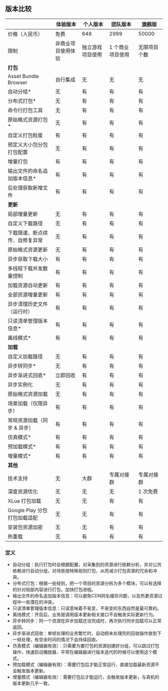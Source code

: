<!-- docs/compares -->

## 版本比较

|                                | 体验版本           | 个人版本         | 团队版本         | 旗舰版       |
| ------------------------------ | ------------------ | ---------------- | ---------------- | ------------ |
| 价格（人民币）                 | 免费               | 648              | 2999             | 50000        |
| 限制                           | 非商业项目使用体验 | 独立游戏项目使用 | 1 个商业项目使用 | 无限项目个数 |
| **打包**                       |                    |                  |                  |              |
| Asset Bundle Browser           | 自行集成           | 无               | 无               | 无           |
| 自动分组*                      | 无                 | 有               | 有               | 有           |
| 分布式打包*                    | 无                 | 有               | 有               | 有           |
| 命令行打包工具                 | 无                 | 有               | 有               | 有           |
| 原始格式资源打包*              | 无                 | 有               | 有               | 有           |
| 自定义打包粒度                 | 有                  | 有               | 有               | 有           |
| 预定义大小包分包打包配置       | 无                 | 有               | 有               | 有           |
| 增量打包                       | 有                 | 有               | 有               | 有           |
| 输出文件的命名追加版本信息*    | 有                 | 有               | 有               | 有           |
| 后处理获取新增文件             | 有                 | 有               | 有               | 有           |
| **更新**                       |                    |                  |                  |              |
| 局部增量更新                   | 无                 | 有               | 有               | 有           |
| 自定义下载路径                 | 无                 | 有               | 有               | 有           |
| 下载限速、断点续传、自修复异常 | 无                 | 有               | 有               | 有           |
| 原始格式资源更新               | 无                 | 有               | 有               | 有           |
| 异步获取下载大小               | 有                 | 有               | 有               | 有           |
| 多线程下载并发数量控制         | 有                 | 有               | 有               | 有           |
| 加载资源自动更新               | 有                 | 有               | 有               | 有           |
| 全部资源增量更新               | 有                 | 有               | 有               | 有           |
| 异步清理历史文件（运行时）     | 有                 | 有               | 有               | 有           |
| 只读清单管理版本信息*          | 有                 | 有               | 有               | 有           |
| 离线模式*                      | 有                 | 有               | 有               | 有           |
| **加载**                       |                    |                  |                  |              |
| 自定义加载路径                 | 无                 | 有               | 有               | 有           |
| 异步转同步*                    | 无                 | 有               | 有               | 有           |
| 异步渐进式回收*                | 立即回收           | 有               | 有               | 有           |
| 异步实例化                     | 无                 | 有               | 有               | 有           |
| 原始格式资源加载               | 无                 | 有               | 有               | 有           |
| 场景加载（仅限异步）           | 有                 | 有               | 有               | 有           |
| 常规资源加载（同步 & 异步）    | 有                 | 有               | 有               | 有           |
| 仿真模式*                      | 有                 | 有               | 有               | 有           |
| 预加载模式*                    | 有                 | 有               | 有               | 有           |
| 增量模式*                      | 有                 | 有               | 有               | 有           |
| **其他**                       |                    |                  |                  |              |
| 技术支持                       | 无                 | 大群             | 专属对接群       | 专属对接群   |
| 深度资源优化                   | 无                 | 无               | 无               | 1 次免费     |
| XLua 打包加载                  | 无                 | 无               | 有               | 有           |
| Google Play 分包打包加载适配   | 无                 | 无               | 有               | 有           |
| 安装包资源加密                 | 无                 | 无               | 有               | 有           |
| 热重载                       | 无                 | 有               | 有               | 有           |

### 定义

- 自动分组：执行打包时会根据配置，对采集到的资源进行依赖分析，并对公共依赖进行自动分组，对场景按特殊规则打包，从而减少打包资源的冗余和冲突。
- 分布式打包：根据一些规则，把一个项目的资源分拆为多个模块，可以有选择的针对局部内容进行打包，加快打包进程。
- 输出文件的命名追加版本信息：可以避免CDN同名缓存问题，以及热更资源过程中一些潜在的冲突。
- 只读清单管理版本信息：只读意味着不易变，不易变的东西自然是最可靠的。
- 离线模式：开启后，业务层调用版本更新相关接口不会触发实际更新行为。
- 异步转同步：同一个资源在异步加载还没完成时，再次执行同步加载可以正常返回。
- 异步渐进式回收：单帧处理的业务繁忙时，自动把未处理完的回收操作放到下一帧处理，有空余时间的情况下会持续回收。
- 仿真模式（编辑器有效）：只需要为要打包的资源创建好分组，可以跳过打包操作，快速启动播放器，平常在编辑器进行版本迭代的时候可以使用这个模式。
- 预加载模式（编辑器有效）：需要打包后才能正常运行，直接加载最新资源不会触发版本更新。
- 增量模式（编辑器有效）：需要打包后才能运行，会触发版本更新，与真机的版本更新几乎一致。
